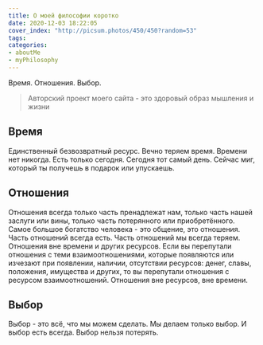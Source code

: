 ```yaml
---
title: О моей философии коротко
date: 2020-12-03 18:22:05
cover_index: "http://picsum.photos/450/450?random=53"
tags:
categories:
- aboutMe
- myPhilosophy
---
```


Время. Отношения. Выбор.



> Авторский проект моего сайта - это здоровый образ мышления и жизни

## Время

Единственный безвозвратный ресурс. Вечно теряем время. Времени нет никогда. Есть только сегодня. Сегодня тот самый день. Сейчас миг, который ты получешь в подарок или упускаешь.

## Отношения

Отношения всегда только часть пренадлежат нам, только часть нашей заслуги или вины, только часть потерянного или приобретённого.
Самое большое богатство человека - это общение, это отношения. 
Часть отношений всегда есть. Часть отношений мы всегда теряем. Отношения вне времени и других ресурсов. 
Если вы перепутали отношения с теми взаимоотношениями, которые появляются или изчезают при появлении, наличии, отсутствии ресурсов: денег, славы, положения, имущества и других, то вы перепутали отношения с ресурсом взаимоотношений.
Отношения вне ресурсов, вне времени.

## Выбор

Выбор - это всё, что мы можем сделать. Мы делаем только выбор. И выбор есть всегда. Выбор нельзя потерять.

